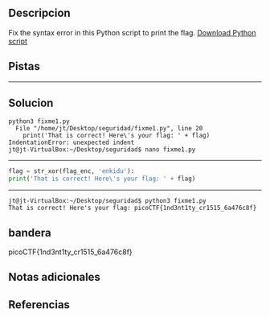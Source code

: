 ## Descripcion
Fix the syntax error in this Python script to print the flag. [Download Python script](https://artifacts.picoctf.net/c/25/fixme1.py)

## Pistas 
****** 
## Solucion
```
python3 fixme1.py 
  File "/home/jt/Desktop/seguridad/fixme1.py", line 20
    print('That is correct! Here\'s your flag: ' + flag)
IndentationError: unexpected indent
jt@jt-VirtualBox:~/Desktop/seguridad$ nano fixme1.py 
```
---
```python
flag = str_xor(flag_enc, 'enkidu'):
print('That is correct! Here\'s your flag: ' + flag)
```
---
```
jt@jt-VirtualBox:~/Desktop/seguridad$ python3 fixme1.py 
That is correct! Here's your flag: picoCTF{1nd3nt1ty_cr1515_6a476c8f}

```
## bandera
picoCTF{1nd3nt1ty_cr1515_6a476c8f}

## Notas adicionales 

## Referencias